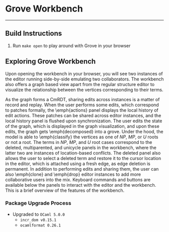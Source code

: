 # Grove Workbench

---

## Build Instructions

1. Run `make open` to play around with Grove in your browser

## Exploring Grove Workbench

Upon opening the workbench in your browser, you will see two instances of the editor running side-by-side emulating two collaborators. The workbench also offers a graph based view apart from the regular structure editor to visualize the relationship between the vertices corresponding to their terms.

As the graph forms a CmRDT, sharing edits across instances is a matter of record and replay. When the user performs some edits, which correspond to patches formally, the \emph{actions} panel displays the local history of edit actions. These patches can be shared across editor instances, and the local history panel is flushed upon synchronization. The user edits the state of the graph, which is displayed in the graph visualization, and upon these edits, the graph gets \emph{decomposed} into a grove. Under the hood, the model is able to \emph{classify} the vertices as one of $NP$, $MP$, or $U$ roots or not a root. The terms in $NP$, $MP$, and $U$ root cases correspond to the deleted, multiparented, and unicycle panels in the workbench, where the latter two are instances of location-based conflicts. The deleted panel also allows the user to select a deleted term and restore it to the cursor location in the editor, which is attached using a fresh edge, as edge deletion is permanent. In addition to performing edits and sharing them, the user can also \emph{clone} and \emph{drop} editor instances to add more collaborative users into the mix. Keyboard commands and buttons are available below the panels to interact with the editor and the workbench. This is a brief overview of the features of the workbench.

### Package Upgrade Process

- Upgraded to `OCaml 5.0.0`
  - `incr_dom v0.15.1`
  - `ocamlformat 0.26.1`
